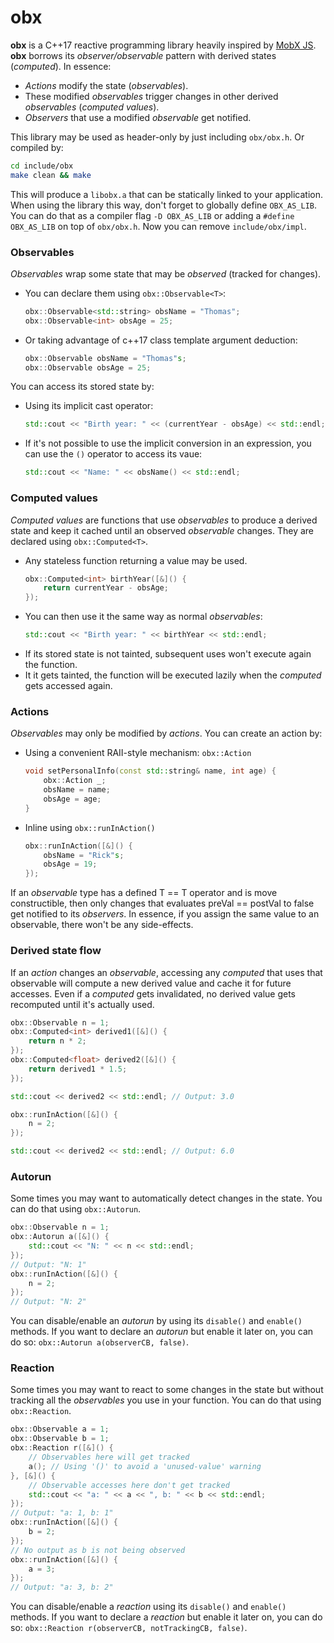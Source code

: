 # obx

**obx** is a C++17 reactive programming library heavily inspired by [MobX JS](https://mobx.js.org/README.html). **obx** borrows its *observer/observable* pattern with derived states (*computed*). In essence:

  - *Actions* modify the state (*observables*).
  - These modified *observables* trigger changes in other derived *observables* (*computed values*).
  - *Observers* that use a modified *observable* get notified.

This library may be used as header-only by just including `obx/obx.h`. Or compiled by:
```sh
cd include/obx
make clean && make
```
This will produce a `libobx.a` that can be statically linked to your application.
When using the library this way, don't forget to globally define `OBX_AS_LIB`. You can do that as a compiler flag `-D OBX_AS_LIB` or adding a `#define OBX_AS_LIB` on top of `obx/obx.h`. Now you can remove `include/obx/impl`.

### Observables
*Observables* wrap some state that may be *observed* (tracked for changes).

  - You can declare them using `obx::Observable<T>`:
    ```c++
    obx::Observable<std::string> obsName = "Thomas";
    obx::Observable<int> obsAge = 25;
    ```
  - Or taking advantage of c++17 class template argument deduction:
    ```c++
    obx::Observable obsName = "Thomas"s;
    obx::Observable obsAge = 25;
    ```

You can access its stored state by:
  - Using its implicit cast operator:
    ```c++
    std::cout << "Birth year: " << (currentYear - obsAge) << std::endl;
    ```
  - If it's not possible to use the implicit conversion in an expression, you can use the `()` operator to access its vaue:
    ```c++
    std::cout << "Name: " << obsName() << std::endl;
    ```

### Computed values
*Computed values* are functions that use *observables* to produce a derived state and keep it cached until an observed *observable* changes. They are declared using `obx::Computed<T>`.

  - Any stateless function returning a value may be used.
    ```c++
    obx::Computed<int> birthYear([&]() {
        return currentYear - obsAge;
    });
    ```
  - You can then use it the same way as normal *observables*:
    ```c++
    std::cout << "Birth year: " << birthYear << std::endl;
    ```
  - If its stored state is not tainted, subsequent uses won't execute again the function.
  - It it gets tainted, the function will be executed lazily when the *computed* gets accessed again.

### Actions
*Observables* may only be modified by *actions*. You can create an action by:

  - Using a convenient RAII-style mechanism: `obx::Action`
    ```c++
    void setPersonalInfo(const std::string& name, int age) {
        obx::Action _;
        obsName = name;
        obsAge = age;
    }
    ```
  - Inline using `obx::runInAction()`
    ```c++
    obx::runInAction([&]() {
        obsName = "Rick"s;
        obsAge = 19;
    });
    ```

If an *observable* type has a defined T == T operator and is move constructible, then only changes that evaluates preVal == postVal to false get notified to its *observers*. In essence, if you assign the same value to an observable, there won't be any side-effects.

### Derived state flow
If an *action* changes an *observable*, accessing any *computed* that uses that observable will compute a new derived value and cache it for future accesses. Even if a *computed* gets invalidated, no derived value gets recomputed until it's actually used.

```c++
obx::Observable n = 1;
obx::Computed<int> derived1([&]() {
    return n * 2;
});
obx::Computed<float> derived2([&]() {
    return derived1 * 1.5;
});

std::cout << derived2 << std::endl; // Output: 3.0

obx::runInAction([&]() {
    n = 2;
});

std::cout << derived2 << std::endl; // Output: 6.0
```

### Autorun
Some times you may want to automatically detect changes in the state. You can do that using `obx::Autorun`.

```c++
obx::Observable n = 1;
obx::Autorun a([&]() {
    std::cout << "N: " << n << std::endl;
});
// Output: "N: 1"
obx::runInAction([&]() {
    n = 2;
});
// Output: "N: 2"
```

You can disable/enable an *autorun* by using its `disable()` and `enable()` methods.
If you want to declare an *autorun* but enable it later on, you can do so: `obx::Autorun a(observerCB, false)`.

### Reaction
Some times you may want to react to some changes in the state but without tracking all the *observables* you use in your function. You can do that using `obx::Reaction`.

```c++
obx::Observable a = 1;
obx::Observable b = 1;
obx::Reaction r([&]() {
    // Observables here will get tracked
    a(); // Using '()' to avoid a 'unused-value' warning
}, [&]() {
    // Observable accesses here don't get tracked
    std::cout << "a: " << a << ", b: " << b << std::endl;
});
// Output: "a: 1, b: 1"
obx::runInAction([&]() {
    b = 2;
});
// No output as b is not being observed
obx::runInAction([&]() {
    a = 3;
});
// Output: "a: 3, b: 2"
```

You can disable/enable a *reaction* using its `disable()` and `enable()` methods.
If you want to declare a *reaction* but enable it later on, you can do so: `obx::Reaction r(observerCB, notTrackingCB, false)`.


